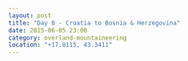 ```yaml
---
layout: post
title: "Day 8 - Croatia to Bosnia & Herzegovina"
date: 2015-06-05 23:00
category: overland-mountaineering
location: "+17.8115, 43.3411"
---
```

